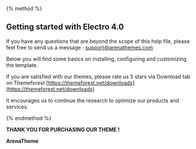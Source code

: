 {% method %}
## Getting started with Electro 4.0

If you have any questions that are beyond the scope of this help file, please feel free to send us a message : <a href="mailto:support@arenathemes.com">support@arenathemes.com</a>

Below you will find some basics on installing, configuring and customizing the template.

If you are satisfied with our themes, please rate us 5 stars via Download tab on Themeforest [https://themeforest.net/downloads](https://themeforest.net/downloads)

It encourages us to continue the research to optimize our products and services.

{% endmethod %}

**THANK YOU FOR PURCHASING OUR THEME !**


**ArenaTheme**
